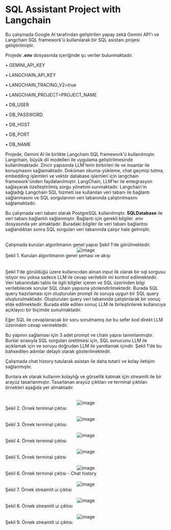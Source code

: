 # SQL Assistant Project with Langchain

Bu çalışmada Google AI tarafından geliştirilen yapay zekâ Gemini API'ı ve Langchain SQL framework'ü kullanılarak bir SQL asistanı projesi geliştirilmiştir.

Projede __.env__ dosyasında içeriğinde şu veriler bulunmaktadır.

• GEMINI_API_KEY

• LANGCHAIN_API_KEY

• LANGCHAIN_TRACING_V2=true

• LANGCHAIN_PROJECT=PROJECT_NAME

• DB_USER

• DB_PASSWORD

• DB_HOST

• DB_PORT

• DB_NAME


Projede, Gemini AI ile birlikte Langchain SQL framework'ü kullanılmıştır. Langchain, büyük dil modelleri ile uygulama geliştirilmesinde kullanılmaktadır. Zincir yapısında LLM'lerin birbirleri ile ve insanlar ile konuşmasını sağlamaktadır. Doküman okuma-yükleme, chat geçmişi tutma, embedding işlemleri ve vektör database işlemleri için langchain framework'ünden faydalanılmıştır. LangChain, LLM'ler ile entegrasyon sağlayarak özelleştirilmiş sorgu yönetimi sunmaktadır. Langchain'in sağladığı Langchain SQL hizmeti ise kullanılan veri tabanı ile bağlantı sağlanmasını ve SQL sorgularının veri tabanında çalıştırılmasını sağlamaktadır.

Bu çalışmada veri tabanı olarak PostgreSQL kullanılmıştır. __SQLDatabase__ ile veri tabanı bağlantılı sağlanmıştır. Bağlantı için gerekli bilgiler .env dosyasında yer almaktadır. Buradaki bilgiler ile veri tabanı bağlantısı sağlandıktan sonra SQL sorguları veri tabanında çalışır hale gelmiştir.

<br>
Çalışmada kurulan algoritmanın genel yapısı Şekil 1'de görülmektedir.
<br>
<div align="center">
<img src="https://github.com/user-attachments/assets/9bfd121d-24cf-4d60-9384-f985261402d7" alt="image">
</div>
Şekil 1. Kurulan algoritmanın genel şeması ve akışı
<br>
<br>
<br>
Şekil 1'de görüldüğü üzere kullanıcıdan alınan input ilk olarak bir sql sorgusu istiyor mu yoksa sadece LLM ile cevap verilebilir mi kontrol edilmektedir. Veri tabanındaki tablo ile ilgili bilgiler içeren ve SQL üzerinden bilgi verilebilecek sorular SQL chain yapısına yönlendirilmektedir. Burada SQL query hazırlaması için oluşturulan prompt ile soruya uygun bir SQL query oluşturulmaktadır. Oluşturulan query veri tabanında çalıştırılarak bir sonuç elde edilmektedir. Burada elde edilen sonuç LLM ile birleştirilerek kullanıcıya açıklayıcı bir biçimde sunulmaktadır. 

Eğer SQL ile cevaplanacak bir soru sorulmamış ise bu sefer kod direkt LLM üzerinden cevap vermektedir.

Bu yapının sağlaması için  3 adet prompt ve chain yapısı tanımlanmıştır. Bunlar sırasıyla SQL sorguları üretilmesi için,  SQL sonucunu LLM ile açıklamak için ve soruyu doğrudan LLM ile yanıtlamak içindir. Şekil 1'de bu bahsedilen adımlar detaylı olarak gösterilmektedir.

Çalışmada chat history tutularak asistan ile daha tutarlı ve kolay iletişim sağlanmıştır.

Bunlara ek olarak kullanım kolaylığı ve görsellik katmak için streamlit ile bir arayüz tasarlanmıştır. Tasarlanan arayüz çıktıları ve terminal çıktıları örnekleri aşağıda yer almaktadır.

<br>

<div align="center">
<img src="https://github.com/user-attachments/assets/f45bf07a-427b-45f8-a1f9-2a760d482fbc" alt="image">
</div>
Şekil 2. Örnek terminal çıktısı
<br>
<br>

<div align="center">
<img src="https://github.com/user-attachments/assets/c9117be6-89b6-4832-af6e-20e99fb5cdb2" alt="image">
</div>
Şekil 3. Örnek terminal çıktısı
<br>
<br>

<div align="center">
<img src="https://github.com/user-attachments/assets/5faf42b1-2e6f-42e2-a1f8-036fe08ce63d" alt="image">
</div>
Şekil 4. Örnek terminal çıktısı
<br>
<br>

<div align="center">
<img src="https://github.com/user-attachments/assets/19758a58-802b-4988-86c6-277efb419411" alt="image">
</div>
Şekil 5. Örnek terminal çıktısı
<br>
<br>

<div align="center">
<img src="https://github.com/user-attachments/assets/9d13d30e-6419-4804-ae4b-5b56747ea2a0" alt="image">
</div>
Şekil 6. Örnek terminal çıktısı - Chat history
<br>
<br>

<div align="center">
<img src="https://github.com/user-attachments/assets/26099153-f916-4115-b964-cdc821111f9d" alt="image">
</div>
Şekil 7. Örnek streamlit ui çıktısı
<br>
<br>

<div align="center">
<img src="https://github.com/user-attachments/assets/805243fb-5cbd-46ca-9fc9-96d67e318b47" alt="image">
</div>
Şekil 8. Örnek streamlit ui çıktısı
<br>
<br>

<div align="center">
<img src="https://github.com/user-attachments/assets/8f67ae50-28db-481e-9928-a20503cef380" alt="image">
</div>
Şekil 9. Örnek streamlit ui çıktısı
<br>
<br>
